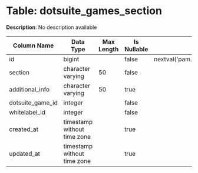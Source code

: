 # Table: dotsuite_games_section

**Description**: No description available

| Column Name | Data Type | Max Length | Is Nullable | Default | Primary Key | Foreign Key |
|-------------|-----------|------------|-------------|---------|-------------|-------------|
| id | bigint |  | false | nextval('pam.dotsuite_games_section_id_seq'::regclass) | dotsuite_games_section | dotsuite_games_section |
| section | character varying | 50 | false |  |  |  |
| additional_info | character varying | 50 | true |  |  |  |
| dotsuite_game_id | integer |  | false |  | dotsuite_games_section | dotsuite_games |
| whitelabel_id | integer |  | false |  | dotsuite_games_section | whitelabels |
| created_at | timestamp without time zone |  | true |  |  |  |
| updated_at | timestamp without time zone |  | true |  |  |  |
